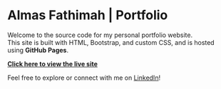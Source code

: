 #  Almas Fathimah | Portfolio

Welcome to the source code for my personal portfolio website.  
This site is built with HTML, Bootstrap, and custom CSS, and is hosted using **GitHub Pages**.

**[Click here to view the live site]((https://almasfathimah124.github.io/github_portfolio/))**

Feel free to explore or connect with me on [LinkedIn](https://linkedin.com/in/almas-fathimah-90)!
